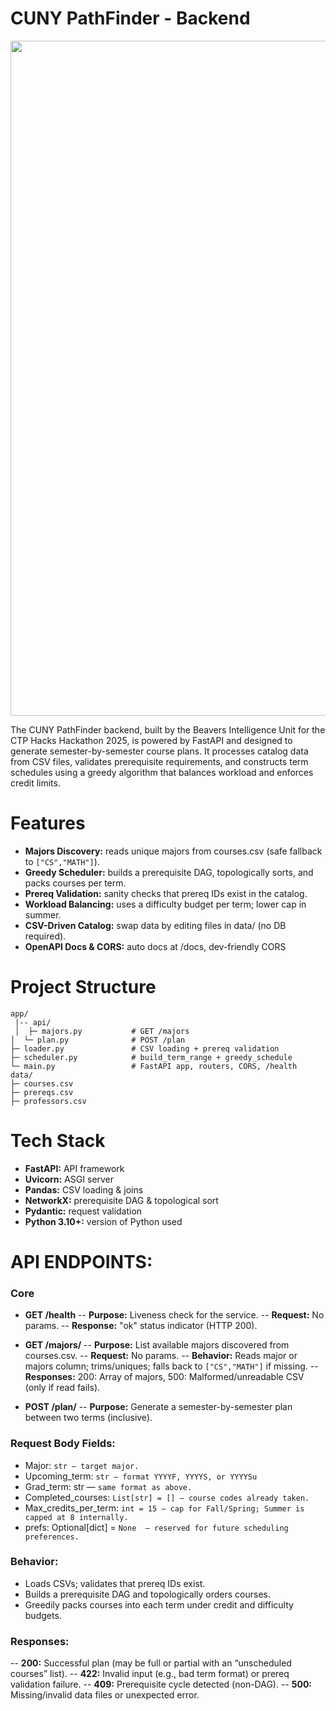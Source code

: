 # CUNY PathFinder - Backend
<div align="center"><img width="1920" height="1080" alt="CTP Hacks Presentation" src="https://github.com/user-attachments/assets/7c872add-b904-468f-9933-064d8f63f8ff"/></div>

The CUNY PathFinder backend, built by the Beavers Intelligence Unit for the CTP Hacks Hackathon 2025, is powered by FastAPI and designed to generate semester-by-semester course plans. It processes catalog data from CSV files, validates prerequisite requirements, and constructs term schedules using a greedy algorithm that balances workload and enforces credit limits.


# Features
- **Majors Discovery:** reads unique majors from courses.csv (safe fallback to ```["CS","MATH"]```).
- **Greedy Scheduler:** builds a prerequisite DAG, topologically sorts, and packs courses per term.
- **Prereq Validation:** sanity checks that prereq IDs exist in the catalog.
- **Workload Balancing:** uses a difficulty budget per term; lower cap in summer.
- **CSV-Driven Catalog:** swap data by editing files in data/ (no DB required).
- **OpenAPI Docs & CORS:** auto docs at /docs, dev-friendly CORS


# Project Structure
```
app/
 |-- api/
 │  ├─ majors.py           # GET /majors
│  └─ plan.py              # POST /plan
├─ loader.py               # CSV loading + prereq validation
├─ scheduler.py            # build_term_range + greedy_schedule
└─ main.py                 # FastAPI app, routers, CORS, /health
data/
├─ courses.csv
├─ prereqs.csv
├─ professors.csv
```


# Tech Stack
- **FastAPI:** API framework
- **Uvicorn:** ASGI server
- **Pandas:** CSV loading & joins
- **NetworkX:** prerequisite DAG & topological sort
- **Pydantic:** request validation
- **Python 3.10+:** version of Python used


# API ENDPOINTS: 
### Core
- **GET /health**
 -- **Purpose:** Liveness check for the service.
 -- **Request:** No params.
 -- **Response:** "ok" status indicator (HTTP 200).


- **GET /majors/**
 -- **Purpose:** List available majors discovered from courses.csv.
 -- **Request:** No params.
 -- **Behavior:** Reads major or majors column; trims/uniques; falls back to ```["CS","MATH"]``` if missing.
 -- **Responses:** 200: Array of majors, 500: Malformed/unreadable CSV (only if read fails).

- **POST /plan/**
 -- **Purpose:** Generate a semester-by-semester plan between two terms (inclusive).

### Request Body Fields:
- Major: ```str — target major.```
- Upcoming_term: ```str — format YYYYF, YYYYS, or YYYYSu``` 
- Grad_term: str — ```same format as above.```
- Completed_courses: ```List[str] = [] — course codes already taken.```
- Max_credits_per_term: ```int = 15 — cap for Fall/Spring; Summer is capped at 8 internally.```
- prefs: Optional[dict] = ```None  — reserved for future scheduling preferences.```

### Behavior:
- Loads CSVs; validates that prereq IDs exist.
- Builds a prerequisite DAG and topologically orders courses.
- Greedily packs courses into each term under credit and difficulty budgets.

### Responses:
 -- **200:** Successful plan (may be full or partial with an “unscheduled courses” list).
 -- **422:** Invalid input (e.g., bad term format) or prereq validation failure.
 -- **409:** Prerequisite cycle detected (non-DAG).
 -- **500:** Missing/invalid data files or unexpected error.
